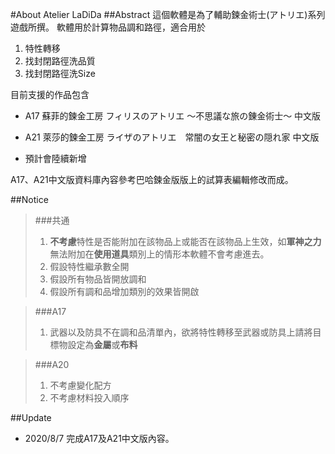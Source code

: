 #About Atelier LaDiDa
##Abstract
這個軟體是為了輔助鍊金術士(アトリエ)系列遊戲所撰。
軟體用於計算物品調和路徑，適合用於

1. 特性轉移
1. 找封閉路徑洗品質
1. 找封閉路徑洗Size

目前支援的作品包含

 * A17 蘇菲的鍊金工房 フィリスのアトリエ ～不思議な旅の錬金術士～ 中文版
 * A21 萊莎的鍊金工房 ライザのアトリエ　常闇の女王と秘密の隠れ家 中文版

* 預計會陸續新增

A17、A21中文版資料庫內容參考巴哈鍊金版版上的試算表編輯修改而成。

##Notice
>###共通
> 1.    **不考慮**特性是否能附加在該物品上或能否在該物品上生效，如**軍神之力**無法附加在**使用道具**類別上的情形本軟體不會考慮進去。
> 1.    假設特性繼承數全開
> 1.    假設所有物品皆開放調和
> 1.    假設所有調和品增加類別的效果皆開啟

>###A17
>1.    武器以及防具不在調和品清單內，欲將特性轉移至武器或防具上請將目標物設定為**金屬**或**布料**

>###A20
>1.    不考慮變化配方
>1.    不考慮材料投入順序

##Update
* 2020/8/7 完成A17及A21中文版內容。